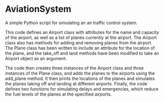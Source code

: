 # AviationSystem
A simple Python script for simulating an air traffic control system.

This code defines an Airport class with attributes for the name and capacity of the airport, as well as a list of planes currently at the airport. The Airport class also has methods for adding and removing planes from the airport. The Plane class has been written to include an attribute for the location of the plane, and the take_off and land methods have been modified to take an Airport object as an argument.

The code then creates three instances of the Airport class and three instances of the Plane class, and adds the planes to the airports using the add_plane method. It then prints the locations of the planes and simulates the planes taking off and landing at different airports. Finally, the code defines two functions for simulating delays and emergencies, which reduce the fuel levels of the planes at the specified airports.
